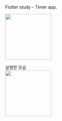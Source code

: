 Flutter study - Timer app.

<img src="https://user-images.githubusercontent.com/90739311/234783279-1845b3c3-ee3e-4a42-a427-abe60dba6613.png" width="150"/>

실행한 모습 <br/>
<img src="https://user-images.githubusercontent.com/90739311/234783624-c68858f9-44be-42de-aab9-1903ef529c37.gif" width="150"/>

